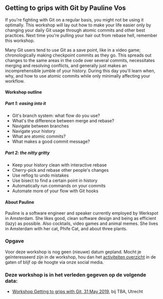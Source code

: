 <h2>Getting to grips with Git by Pauline Vos</h2>
<p>If you're fighting with Git on a regular basis, you might not be using it optimally. This workshop will lay out how to make your life easier only by changing your daily Git usage through atomic commits and other best practices. Next time you're pulling your hair out from rebase hell, remember this workshop.</p>
<p>Many Git users tend to use Git as a save point, like in a video game; chronologically making checkpoint commits as they go. This spreads out changes to the same areas in the code over several commits, necessitates merging and resolving conflicts, and generally just makes an incomprehensible jumble of your history. During this day you'll learn when, why, and how to use atomic commits while only minimally affecting your workflow.</p>
<h4>Workshop outline</h4>
<h5>Part 1: easing into it</h5>
<ul>
<li>Git's branch system: what flow do you use?</li>
<li>What's the difference between merge and rebase?</li>
<li>Navigate between branches</li>
<li>Navigate your history</li>
<li>What are atomic commits?</li>
<li>What makes a good commit message?</li>
</ul>
<h5>Part 2: the nitty gritty</h5>
<ul>
<li>Keep your history clean with interactive rebase</li>
<li>Cherry-pick and rebase other people's changes</li>
<li>Use reflog to undo mistakes</li>
<li>Use bisect to find a certain point in history</li>
<li>Automatically run commands on your commits</li>
<li>Automate more of your flow with Git hooks</li>
</ul>
<h4>About Pauline</h4>
<p>Pauline is a software engineer and speaker currently employed by Werkspot in Amsterdam. She likes good, clean software design and being as efficient (lazy) as possible. Also cocktails, video games and animal memes. She lives in Amsterdam with her cat, Phife Cat, and about three plants.</p>
<h3>Opgave</h3>
<p>Voor deze workshop is nog geen (nieuwe) datum gepland. Mocht je geïnteresseerd zijn in de workshop, hou dan het <a href="/nl/activiteiten/">activiteiten overzicht</a> in de gaten of blijf op de hoogte via onze social media.</p>
<h3>Deze workshop is in het verleden gegeven op de volgende data: </h3>
<ul>
<li><a href="/nl/workshops-archief/getting-to-grips-with-git/workshop-getting-to-grips-with-git-31-may-2019">Workshop Getting to grips with Git, 31 May 2019</a>, bij TBA, Utrecht</li>
</ul>
